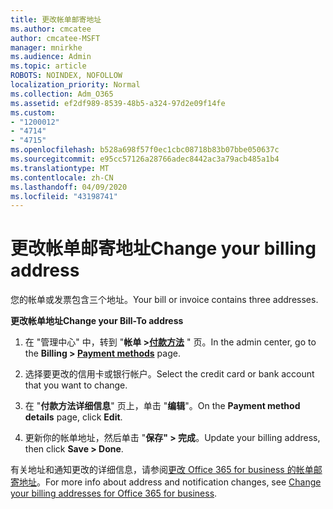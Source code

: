 ```yaml
---
title: 更改帐单邮寄地址
ms.author: cmcatee
author: cmcatee-MSFT
manager: mnirkhe
ms.audience: Admin
ms.topic: article
ROBOTS: NOINDEX, NOFOLLOW
localization_priority: Normal
ms.collection: Adm_O365
ms.assetid: ef2df989-8539-48b5-a324-97d2e09f14fe
ms.custom:
- "1200012"
- "4714"
- "4715"
ms.openlocfilehash: b528a698f57f0ec1cbc08718b83b07bbe050637c
ms.sourcegitcommit: e95cc57126a28766adec8442ac3a79acb485a1b4
ms.translationtype: MT
ms.contentlocale: zh-CN
ms.lasthandoff: 04/09/2020
ms.locfileid: "43198741"
---
```

# <a name="change-your-billing-address"></a><span data-ttu-id="22212-102">更改帐单邮寄地址</span><span class="sxs-lookup"><span data-stu-id="22212-102">Change your billing address</span></span>

<span data-ttu-id="22212-103">您的帐单或发票包含三个地址。</span><span class="sxs-lookup"><span data-stu-id="22212-103">Your bill or invoice contains three addresses.</span></span> 

<span data-ttu-id="22212-104">**更改帐单地址**</span><span class="sxs-lookup"><span data-stu-id="22212-104">**Change your Bill-To address**</span></span>

1. <span data-ttu-id="22212-105">在 "管理中心" 中，转到 "**帐单 >[付款方法](https://go.microsoft.com/fwlink/p/?linkid=2018806)** " 页。</span><span class="sxs-lookup"><span data-stu-id="22212-105">In the admin center, go to the **Billing > [Payment methods](https://go.microsoft.com/fwlink/p/?linkid=2018806)** page.</span></span> 

2. <span data-ttu-id="22212-106">选择要更改的信用卡或银行帐户。</span><span class="sxs-lookup"><span data-stu-id="22212-106">Select the credit card or bank account that you want to change.</span></span> 

3. <span data-ttu-id="22212-107">在 "**付款方法详细信息**" 页上，单击 "**编辑**"。</span><span class="sxs-lookup"><span data-stu-id="22212-107">On the **Payment method details** page, click **Edit**.</span></span> 

4. <span data-ttu-id="22212-108">更新你的帐单地址，然后单击 "**保存" > 完成**。</span><span class="sxs-lookup"><span data-stu-id="22212-108">Update your billing address, then click **Save > Done**.</span></span> 

<span data-ttu-id="22212-109">有关地址和通知更改的详细信息，请参阅[更改 Office 365 for business 的帐单邮寄地址](https://docs.microsoft.com/microsoft-365/commerce/billing-and-payments/change-your-billing-addresses?view=o365-worldwide)。</span><span class="sxs-lookup"><span data-stu-id="22212-109">For more info about address and notification changes, see [Change your billing addresses for Office 365 for business](https://docs.microsoft.com/microsoft-365/commerce/billing-and-payments/change-your-billing-addresses?view=o365-worldwide).</span></span> 
